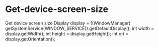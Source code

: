 # Get-device-screen-size
Get device screen size
Display display = ((WindowManager) getSystemService(WINDOW_SERVICE)).getDefaultDisplay(); 
int width = display.getWidth(); 
int height = display.getHeight(); 
int ori = display.getOrientation();
